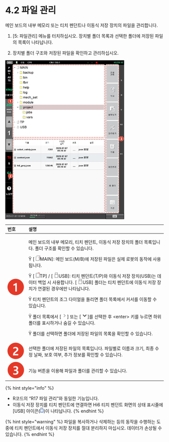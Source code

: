 # 4.2    파일 관리



메인 보드의 내부 메모리 또는 티치 펜던트나 이동식 저장 장치의 파일을 관리합니다.

1.	\[5: 파일관리\] 메뉴를 터치하십시오. 장치별 폴더 목록과 선택한 폴더에 저장된 파일의 목록이 나타납니다.

2.	장치별 폴더 구조와 저장된 파일을 확인하고 관리하십시오.

![](../../.gitbook/assets/image%20%28116%29.png)

<table>
  <thead>
    <tr>
      <th style="text-align:left">&#xBC88;&#xD638;</th>
      <th style="text-align:left">&#xC124;&#xBA85;</th>
    </tr>
  </thead>
  <tbody>
    <tr>
      <td style="text-align:left">
        <img src="../../.gitbook/assets/c1.png" alt/>
      </td>
      <td style="text-align:left">
        <p>&#xBA54;&#xC778; &#xBCF4;&#xB4DC;&#xC758; &#xB0B4;&#xBD80; &#xBA54;&#xBAA8;&#xB9AC;,
          &#xD2F0;&#xCE58; &#xD39C;&#xB358;&#xD2B8;, &#xC774;&#xB3D9;&#xC2DD; &#xC800;&#xC7A5;
          &#xC7A5;&#xCE58;&#xC758; &#xD3F4;&#xB354; &#xBAA9;&#xB85D;&#xC785;&#xB2C8;&#xB2E4;.
          &#xD3F4;&#xB354; &#xAD6C;&#xC870;&#xB97C; &#xD655;&#xC778;&#xD560; &#xC218;
          &#xC788;&#xC2B5;&#xB2C8;&#xB2E4;.</p>
        <p>&#x9F; [
          <img src="../../.gitbook/assets/icon-mb.png" alt/>MAIN]: &#xBA54;&#xC778; &#xBCF4;&#xB4DC;(M/B)&#xC5D0; &#xC800;&#xC7A5;&#xB41C;
          &#xD30C;&#xC77C;&#xC740; &#xC2E4;&#xC81C; &#xB85C;&#xBD07;&#xC758; &#xB3D9;&#xC791;&#xC5D0;
          &#xC0AC;&#xC6A9;&#xB429;&#xB2C8;&#xB2E4;.</p>
        <p>&#x9F; [
          <img src="../../.gitbook/assets/icon-tp.png" alt/>TP] / [
          <img src="../../.gitbook/assets/icon-usb.png" alt/>USB]: &#xD2F0;&#xCE58; &#xD39C;&#xB358;&#xD2B8;(T/P)&#xC640; &#xC774;&#xB3D9;&#xC2DD;
          &#xC800;&#xC7A5; &#xC7A5;&#xCE58;(USB)&#xB294; &#xB370;&#xC774;&#xD130;
          &#xBC31;&#xC5C5; &#xC2DC; &#xC0AC;&#xC6A9;&#xD569;&#xB2C8;&#xB2E4;. [
          <img
          src="../../.gitbook/assets/icon-usb.png" alt/>USB] &#xD3F4;&#xB354;&#xB294; &#xD2F0;&#xCE58; &#xD39C;&#xB358;&#xD2B8;&#xC5D0;
          &#xC774;&#xB3D9;&#xC2DD; &#xC800;&#xC7A5; &#xC7A5;&#xCE58;&#xAC00; &#xC5F0;&#xACB0;&#xB41C;
          &#xACBD;&#xC6B0;&#xC5D0;&#xB9CC; &#xB098;&#xD0C0;&#xB0A9;&#xB2C8;&#xB2E4;.</p>
        <p>&#x9F; &#xD2F0;&#xCE58; &#xD39C;&#xB358;&#xD2B8;&#xC758; &#xC870;&#xADF8;
          &#xB2E4;&#xC774;&#xC5BC;&#xC744; &#xB3CC;&#xB9AC;&#xBA74; &#xD3F4;&#xB354;
          &#xBAA9;&#xB85D;&#xC5D0;&#xC11C; &#xCEE4;&#xC11C;&#xB97C; &#xC774;&#xB3D9;&#xD560;
          &#xC218; &#xC788;&#xC2B5;&#xB2C8;&#xB2E4;.</p>
        <p>&#x9F; &#xD3F4;&#xB354; &#xBAA9;&#xB85D;&#xC5D0;&#xC11C; [
          <img src="../../.gitbook/assets/icon-gt.png"
          alt/>] &#xB610;&#xB294; [
          <img src="../../.gitbook/assets/icon-wedge.png" alt/>]&#xB97C; &#xC120;&#xD0DD;&#xD55C; &#xD6C4; &lt;enter&gt; &#xD0A4;&#xB97C;
          &#xB204;&#xB974;&#xBA74; &#xD558;&#xC704; &#xD3F4;&#xB354;&#xB97C; &#xD45C;&#xC2DC;&#xD558;&#xAC70;&#xB098;
          &#xC228;&#xAE38; &#xC218; &#xC788;&#xC2B5;&#xB2C8;&#xB2E4;.</p>
        <p>&#x9F; &#xD3F4;&#xB354;&#xB97C; &#xC120;&#xD0DD;&#xD558;&#xBA74; &#xD3F4;&#xB354;&#xC5D0;
          &#xC800;&#xC7A5;&#xB41C; &#xD30C;&#xC77C;&#xC758; &#xBAA9;&#xB85D;&#xC744;
          &#xD655;&#xC778;&#xD560; &#xC218; &#xC788;&#xC2B5;&#xB2C8;&#xB2E4;.</p>
      </td>
    </tr>
    <tr>
      <td style="text-align:left">
        <img src="../../.gitbook/assets/c2.png" alt/>
      </td>
      <td style="text-align:left">&#xC120;&#xD0DD;&#xD55C; &#xD3F4;&#xB354;&#xC5D0; &#xC800;&#xC7A5;&#xB41C;
        &#xD30C;&#xC77C;&#xC758; &#xBAA9;&#xB85D;&#xC785;&#xB2C8;&#xB2E4;. &#xD30C;&#xC77C;&#xBCC4;&#xB85C;
        &#xC774;&#xB984;&#xACFC; &#xD06C;&#xAE30;, &#xCD5C;&#xC885; &#xC218;&#xC815;
        &#xB0A0;&#xC9DC;, &#xBCF4;&#xD638; &#xC5EC;&#xBD80;, &#xCD94;&#xAC00; &#xC815;&#xBCF4;&#xB97C;
        &#xD655;&#xC778;&#xD560; &#xC218; &#xC788;&#xC2B5;&#xB2C8;&#xB2E4;.</td>
    </tr>
    <tr>
      <td style="text-align:left">
        <img src="../../.gitbook/assets/c3.png" alt/>
      </td>
      <td style="text-align:left">&#xAE30;&#xB2A5; &#xBC84;&#xD2BC;&#xC744; &#xC774;&#xC6A9;&#xD574; &#xD30C;&#xC77C;&#xACFC;
        &#xD3F4;&#xB354;&#xB97C; &#xAD00;&#xB9AC;&#xD560; &#xC218; &#xC788;&#xC2B5;&#xB2C8;&#xB2E4;.</td>
    </tr>
  </tbody>
</table>

{% hint style="info" %}
* R코드의 “R17 파일 관리”와 동일한 기능입니다.
* 이동식 저장 장치를 티치 펜던트에 연결하면 Hi6 티치 펜던트 화면의 상태 표시줄에 \[USB\] 아이콘\(![](../../.gitbook/assets/icon-usb2.png)\)이 나타납니다.
{% endhint %}

{% hint style="warning" %}
파일을 복사하거나 삭제하는 등의 동작을 수행하는 도중에 티치 펜던트에서 이동식 저장 장치를 절대 분리하지 마십시오. 데이터가 손상될 수 있습니다.
{% endhint %}

